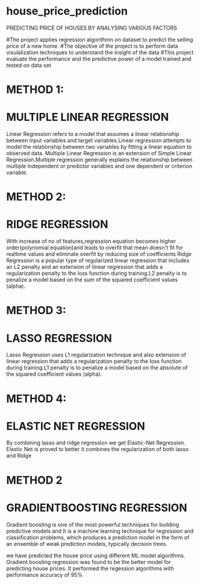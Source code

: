 # house_price_prediction
PREDICTING PRICE OF HOUSES BY ANALYSING VARIOUS FACTORS
     
 #The project applies regression algorithmn on dataset to predict the selling price of a new home.
  #The objective of the project is to perform data visulalization techniques to understand the insight of the data
  #This project evaluate the performance and the predictive power of a model trained and tested on data set 
   
# METHOD 1:
# MULTIPLE LINEAR REGRESSION
   Linear Regression refers to a model that assumes a linear relationship between input variables and target variables.Linear regression attempts to model the relationship between two variables by fitting a linear equation to observed data.
   Multiple Linear Regression is an extension of Simple Linear Regression.Multiple regression generally explains the relationship between multiple independent or predictor variables and one dependent or criterion variable.
# METHOD 2:
# RIDGE REGRESSION 
  With increase of no of features,regression equation becomes higher order(polynomial equation)and leads to overfit that mean doesn't fit for realtime values and eliminate overfit by reducing size of coefficients 
  Ridge Regression is a popular type of regularized linear regression that includes an L2 penalty and  an extension of linear regression that adds a regularization penalty to the loss function during training.L2 penalty is to penalize a model based on the sum of the squared coefficient values (alpha). 
# METHOD 3:
# LASSO REGRESSION 
 Lasso Regression uses L1 regularization technique and also  extension of linear regression that adds a regularization penalty to the loss function during training.L1 penalty is to penalize a model based on the absolute of the squared coefficient values (alpha).
 # METHOD 4:
# ELASTIC NET REGRESSION 
  By combining lasso and ridge regression we get Elastic-Net Regression. Elastic Net is proved to better it combines the regularization of both lasso and Ridge
# METHOD 2
# GRADIENTBOOSTING REGRESSION
   Gradient boosting is one of the most powerful techniques for building predictive models and It is a machine learning technique for regression and classification problems, which produces a prediction model in the form of an ensemble of weak prediction models, typically decision trees.
 
   
we have predicted the house price using different ML model algorithms.
Gradient boosting regression was found to be the better model for predicting house prices. It performed the regession algorithms with performance accuracy of 95%
 
